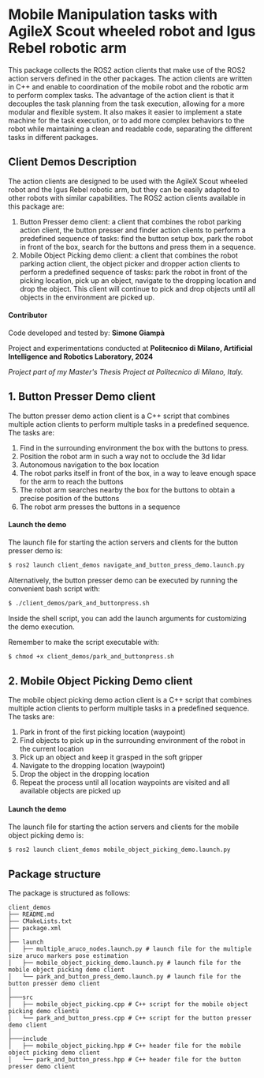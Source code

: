 # Mobile Manipulation tasks with AgileX Scout wheeled robot and Igus Rebel robotic arm

This package collects the ROS2 action clients that make use of the ROS2 action servers defined in the other packages.
The action clients are written in C++ and enable to coordination of the mobile robot and the robotic arm to perform complex tasks.
The advantage of the action client is that it decouples the task planning from the task execution, 
allowing for a more modular and flexible system. It also makes it easier to implement a state machine for the task execution, 
or to add more complex behaviors to the robot while maintaining a clean and readable code, separating the different tasks in different packages.

## Client Demos Description

The action clients are designed to be used with the AgileX Scout wheeled robot and the Igus Rebel robotic arm,
but they can be easily adapted to other robots with similar capabilities. The ROS2 action clients available in this package are:
1. Button Presser demo client: a client that combines the robot parking action client, the button presser and finder action clients
   to perform a predefined sequence of tasks: find the button setup box, park the robot in front of the box, search for the buttons
   and press them in a sequence.
2. Mobile Object Picking demo client: a client that combines the robot parking action client, the object picker and dropper action clients
   to perform a predefined sequence of tasks: park the robot in front of the picking location, pick up an object, navigate to the
   dropping location and drop the object. This client will continue to pick and drop objects until all objects in the environment
   are picked up.

#### Contributor

Code developed and tested by: __Simone Giampà__

Project and experimentations conducted at __Politecnico di Milano, Artificial Intelligence and Robotics Laboratory, 2024__

_Project part of my Master's Thesis Project at Politecnico di Milano, Italy._

## 1. Button Presser Demo client

The button presser demo action client is a C++ script that combines multiple action clients to perform multiple tasks in a
predefined sequence. The tasks are:
1. Find in the surrounding environment the box with the buttons to press.
2. Position the robot arm in such a way not to occlude the 3d lidar
3. Autonomous navigation to the box location
4. The robot parks itself in front of the box, in a way to leave enough space for the arm to reach the buttons
5. The robot arm searches nearby the box for the buttons to obtain a precise position of the buttons
6. The robot arm presses the buttons in a sequence

#### Launch the demo

The launch file for starting the action servers and clients for the button presser demo is:
    
```bash
$ ros2 launch client_demos navigate_and_button_press_demo.launch.py
```

Alternatively, the button presser demo can be executed by running the convenient bash script with:
    
```bash
$ ./client_demos/park_and_buttonpress.sh
```

Inside the shell script, you can add the launch arguments for customizing the demo execution.

Remember to make the script executable with:
    
```bash
$ chmod +x client_demos/park_and_buttonpress.sh
```

## 2. Mobile Object Picking Demo client

The mobile object picking demo action client is a C++ script that combines multiple action clients to perform multiple tasks in a
predefined sequence. The tasks are:
1. Park in front of the first picking location (waypoint)
2. Find objects to pick up in the surrounding environment of the robot in the current location
3. Pick up an object and keep it grasped in the soft gripper
4. Navigate to the dropping location (waypoint)
5. Drop the object in the dropping location
6. Repeat the process until all location waypoints are visited and all available objects are picked up

#### Launch the demo

The launch file for starting the action servers and clients for the mobile object picking demo is:
    
```bash
$ ros2 launch client_demos mobile_object_picking_demo.launch.py
```

## Package structure

The package is structured as follows:

```
client_demos
├── README.md
├── CMakeLists.txt
├── package.xml
│
├── launch
│   ├── multiple_aruco_nodes.launch.py # launch file for the multiple size aruco markers pose estimation
│   ├── mobile_object_picking_demo.launch.py # launch file for the mobile object picking demo client
│   └── park_and_button_press_demo.launch.py # launch file for the button presser demo client
│
├───src
│   ├── mobile_object_picking.cpp # C++ script for the mobile object picking demo clientù
│   └── park_and_button_press.cpp # C++ script for the button presser demo client
│
├───include
│   ├── mobile_object_picking.hpp # C++ header file for the mobile object picking demo client
│   └── park_and_button_press.hpp # C++ header file for the button presser demo client
```
 
